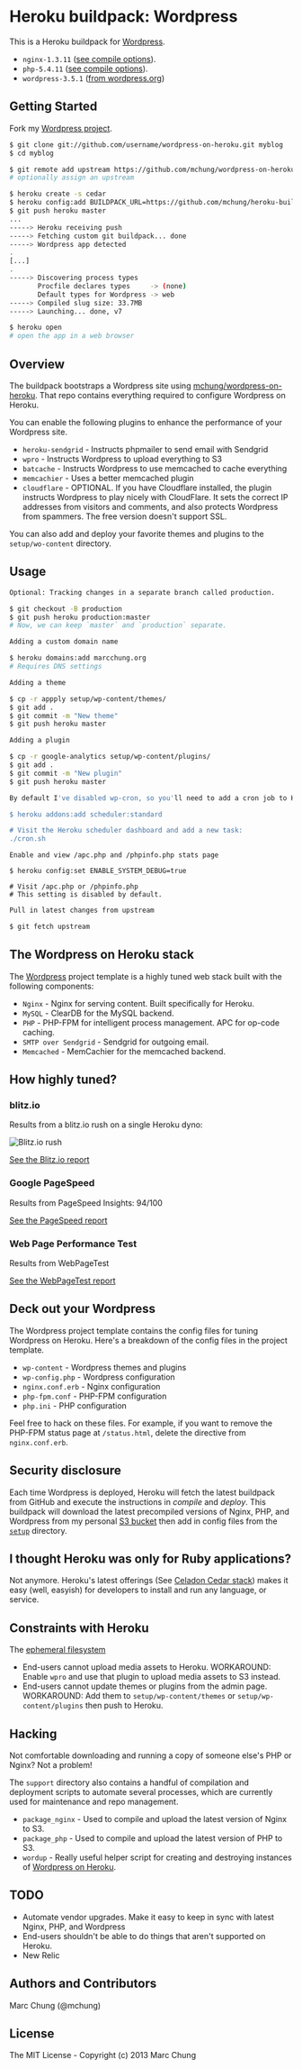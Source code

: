 # Heroku buildpack: Wordpress

This is a Heroku buildpack for [Wordpress](http://wordpress.org).

* `nginx-1.3.11` ([see compile options](https://github.com/mchung/heroku-buildpack-wordpress/blob/master/support/package_nginx)).
* `php-5.4.11` ([see compile options](https://github.com/mchung/heroku-buildpack-wordpress/blob/master/support/package_php)).
* `wordpress-3.5.1` ([from wordpress.org](http://wordpress.org/download/release-archive/))

## Getting Started

Fork my [Wordpress project](http://github.com/mchung/wordpress-on-heroku).
```bash
$ git clone git://github.com/username/wordpress-on-heroku.git myblog
$ cd myblog

$ git remote add upstream https://github.com/mchung/wordpress-on-heroku.git
# optionally assign an upstream

$ heroku create -s cedar
$ heroku config:add BUILDPACK_URL=https://github.com/mchung/heroku-buildpack-wordpress.git
$ git push heroku master
...
-----> Heroku receiving push
-----> Fetching custom git buildpack... done
-----> Wordpress app detected
.
[...]
.
-----> Discovering process types
       Procfile declares types     -> (none)
       Default types for Wordpress -> web
-----> Compiled slug size: 33.7MB
-----> Launching... done, v7

$ heroku open
# open the app in a web browser
```

## Overview

The buildpack bootstraps a Wordpress site using [mchung/wordpress-on-heroku](http://github.com/mchung/wordpress-on-heroku).  That repo contains everything required to configure Wordpress on Heroku.

You can enable the following plugins to enhance the performance of your Wordpress site.

* `heroku-sendgrid` - Instructs phpmailer to send email with Sendgrid
* `wpro` - Instructs Wordpress to upload everything to S3
* `batcache` - Instructs Wordpress to use memcached to cache everything
* `memcachier` - Uses a better memcached plugin
* `cloudflare` - OPTIONAL.  If you have Cloudflare installed, the plugin instructs Wordpress to play nicely with CloudFlare.  It sets the correct IP addresses from visitors and comments, and also protects Wordpress from spammers.  The free version doesn't support SSL.

You can also add and deploy your favorite themes and plugins to the `setup/wo-content` directory.

## Usage

```bash
Optional: Tracking changes in a separate branch called production.

$ git checkout -B production
$ git push heroku production:master
# Now, we can keep `master` and `production` separate.
```

```bash
Adding a custom domain name

$ heroku domains:add marcchung.org
# Requires DNS settings
```

```bash
Adding a theme

$ cp -r appply setup/wp-content/themes/
$ git add .
$ git commit -m "New theme"
$ git push heroku master
```

```bash
Adding a plugin

$ cp -r google-analytics setup/wp-content/plugins/
$ git add .
$ git commit -m "New plugin"
$ git push heroku master
```

```bash
By default I've disabled wp-cron, so you'll need to add a cron job to Heroku's scheduler.

$ heroku addons:add scheduler:standard

# Visit the Heroku scheduler dashboard and add a new task:
./cron.sh
```

```
Enable and view /apc.php and /phpinfo.php stats page

$ heroku config:set ENABLE_SYSTEM_DEBUG=true

# Visit /apc.php or /phpinfo.php
# This setting is disabled by default.
```

```bash
Pull in latest changes from upstream

$ git fetch upstream
```

## The Wordpress on Heroku stack

The [Wordpress](http://github.com/mchung/wordpress-on-heroku) project template is a highly tuned web stack built with the following components:

* `Nginx` - Nginx for serving content. Built specifically for Heroku.
* `MySQL` - ClearDB for the MySQL backend.
* `PHP` - PHP-FPM for intelligent process management. APC for op-code caching.
* `SMTP over Sendgrid` - Sendgrid for outgoing email.
* `Memcached` - MemCachier for the memcached backend.

## How highly tuned?

### blitz.io

Results from a blitz.io rush on a single Heroku dyno:

![Blitz.io rush](https://s3.amazonaws.com/heroku-buildpack-wordpress/woh-blitz-details.png)

[See the Blitz.io report](https://www.blitz.io/report/541eb908b4ef3eec8d9c2ce2293a85ca)

### Google PageSpeed

Results from PageSpeed Insights: 94/100

[See the PageSpeed report](https://developers.google.com/speed/pagespeed/insights#url=wordpress-on-heroku.herokuapp.com&mobile=false)

### Web Page Performance Test

Results from WebPageTest

[See the WebPageTest report](http://www.webpagetest.org/result/130201_BB_624/)

## Deck out your Wordpress

The Wordpress project template contains the config files for tuning Wordpress on Heroku.  Here's a breakdown of the config files in the project template.

* `wp-content` - Wordpress themes and plugins
* `wp-config.php` - Wordpress configuration
* `nginx.conf.erb` - Nginx configuration
* `php-fpm.conf` - PHP-FPM configuration
* `php.ini` - PHP configuration

Feel free to hack on these files.  For example, if you want to remove the PHP-FPM status page at `/status.html`, delete the directive from `nginx.conf.erb`.

## Security disclosure

Each time Wordpress is deployed, Heroku will fetch the latest buildpack from GitHub and execute the instructions in *compile* and *deploy*.  This buildpack will download the latest precompiled versions of Nginx, PHP, and Wordpress from my personal [S3 bucket](http://heroku-buildpack-wordpress.s3.amazonaws.com) then add in config files from the [`setup`](https://github.com/mchung/wordpress-on-heroku/tree/master/setup) directory.

## I thought Heroku was only for Ruby applications?

Not anymore. Heroku's latest offerings (See [Celadon Cedar stack](http://devcenter.heroku.com/articles/cedar)) makes it easy (well, easyish) for developers to install and run any language, or service.

## Constraints with Heroku

The [ephemeral filesystem](http://devcenter.heroku.com/articles/dyno-isolation)

* End-users cannot upload media assets to Heroku. WORKAROUND: Enable `wpro` and use that plugin to upload media assets to S3 instead.
* End-users cannot update themes or plugins from the admin page. WORKAROUND: Add them to `setup/wp-content/themes` or `setup/wp-content/plugins` then push to Heroku.

## Hacking

Not comfortable downloading and running a copy of someone else's PHP or Nginx? Not a problem!

The `support` directory also contains a handful of compilation and deployment scripts to automate several processes, which are currently used for maintenance and repo management.

* `package_nginx` - Used to compile and upload the latest version of Nginx to S3.
* `package_php` - Used to compile and upload the latest version of PHP to S3.
* `wordup` - Really useful helper script for creating and destroying instances of [Wordpress on Heroku](https://github.com/mchung/wordpress-on-heroku).

## TODO

* Automate vendor upgrades. Make it easy to keep in sync with latest Nginx, PHP, and Wordpress
* End-users shouldn't be able to do things that aren't supported on Heroku.
* New Relic

## Authors and Contributors
Marc Chung (@mchung)

## License

The MIT License - Copyright (c) 2013 Marc Chung